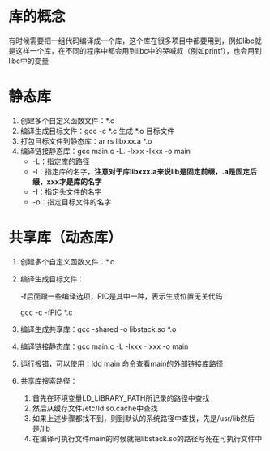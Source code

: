 # 库的概念

有时候需要把一组代码编译成一个库，这个库在很多项目中都要用到，例如libc就是这样一个库，在不同的程序中都会用到libc中的哭喊叔（例如printf），也会用到libc中的变量





# 静态库

1. 创建多个自定义函数文件：*.c
2. 编译生成目标文件：gcc -c *.c 生成 *.o 目标文件
3. 打包目标文件到静态库：ar rs libxxx.a *.o
4. 编译链接静态库：gcc main.c -L. -lxxx -Ixxx -o main
   - -L：指定库的路径
   - -l：指定库的名字，**注意对于库libxxx.a来说lib是固定前缀，.a是固定后缀，xxx才是库的名字**
   - -I：指定头文件的名字
   - -o：指定目标文件的名字





# 共享库（动态库）

1. 创建多个自定义函数文件：*.c

2. 编译生成目标文件：

   -f后面跟一些编译选项，PIC是其中一种，表示生成位置无关代码

   gcc -c -fPIC *.c

3. 编译生成共享库：gcc -shared -o libstack.so *.o

4. 编译链接静态库：gcc main.c -L -lxxx -Ixxx -o main

5. 运行报错，可以使用：ldd main 命令查看main的外部链接库路径
6. 共享库搜索路径：
   1. 首先在环境变量LD_LIBRARY_PATH所记录的路径中查找
   2. 然后从缓存文件/etc/ld.so.cache中查找
   3. 如果上述步骤都找不到，则到默认的系统路径中查找，先是/usr/lib然后是/lib
   4. 在编译可执行文件main的时候就把libstack.so的路径写死在可执行文件中

